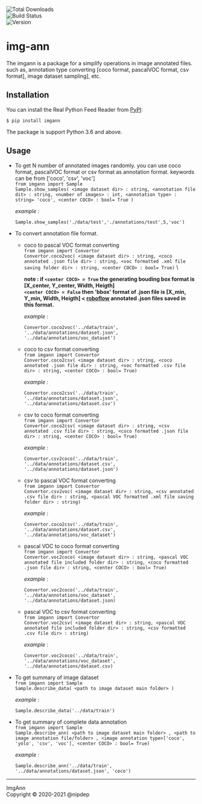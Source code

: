 ![Total Downloads](https://static.pepy.tech/personalized-badge/imgann?period=total&units=international_system&left_color=black&right_color=orange&left_text=Downloads)\
![Build Status](https://travis-ci.com/nipdep/img-ann.svg?branch=main)\
![Version](https://img.shields.io/pypi/v/imgann)

# img-ann

The imgann is a package for a simplify operations in image annotated files.
such as, annotation type converting \[coco format, pascalVOC format, csv format], image dataset sampling], etc.


## Installation
You can install the Real Python Feed Reader from [PyPI](https://pypi.org/project/imgann/):
```
$ pip install imgann
```
The package is support Python 3.6 and above.
 
## Usage

 
 - To get N number of annotated images randomly.
    you can use coco format, pascalVOC format or csv format as annotation format.
    <annotation type> keywords can be from \['coco', 'csv', 'voc'] \
    `from imgann import Sample` \
    `Sample.show_samples( <image dataset dir> : string, <annotation file dit> : string, <number of images> : int, <annotation type> : string= 'coco', <center COCO> : bool= True )`
 
      _example :_ 
      ```
      Sample.show_samples('./data/test','./annotations/test',5,'voc')
      ```
    
 - To convert annotation file format.
    - coco to pascal VOC format converting\
    `from imgann import Convertor` \
    `Convertor.coco2voc( <image dataset dir> : string, <coco annotated .json file dir> : string, <voc formatted .xml file saving folder dir> : string, <center COCO> : bool= True)` \
 
        __note : if `<center COCO> = True` the generating bouding box format is [X_center, Y_center, Width, Heigth] \
                    `<center COCO> = False` then 'bbox' format of .json file is [X_min, Y_min, Width, Heigth]  < [roboflow](https://app.roboflow.com/) annotated .json files                         saved in this format.__
                   
        _example :_  
        ```                                                                                                                                             
        Convertor.coco2voc('../data/train', '../data/annotations/dataset.json', '../data/annotations/voc_dataset')
        ```                                                                                                                                              
    
    - coco to csv format converting\
    `from imgann import Convertor` \
    `Convertor.coco2csv( <image dataset dir> : string, <coco annotated .json file dir> : string, <voc formatted .csv file dir> : string, <center COCO> : bool= True)` 
         
        _example :_ 
        ```
        Convertor.coco2csv('../data/train', '../data/annotations/dataset.json', '../data/annotations/dataset.csv')
        ```
    
 
    - csv to coco format converting\
    `from imgann import Convertor` \
    `Convertor.coco2csv( <image dataset dir> : string, <csv annotated .csv file dir> : string, <coco formatted .json file dir> : string, <center COCO> : bool= True)` 

        _example :_ 
        ```
        Convertor.csv2coco('../data/train', '../data/annotations/dataset.csv', '../data/annotations/dataset.json')
        ```
         
    - csv to pascal VOC format converting\
    `from imgann import Convertor` \
    `Convertor.csv2voc( <image dataset dir> : string, <csv annotated .csv file dir> : string, <pascal VOC formatted .xml file saving folder dir> : string)` 

        _example :_ 
        ```
        Convertor.coco2csv('../data/train', '../data/annotations/dataset.csv', '../data/annotations/voc_dataset')
        ```
       
    - pascal VOC to coco format converting\
    `from imgann import Convertor` \
    `Convertor.voc2coco( <image dataset dir> : string, <pascal VOC annotated file included folder dir> : string, <coco formatted .json file dir> : string, <center COCO> : bool= True)`
    
        _example :_ 
        ```
        Convertor.voc2coco('../data/train', '../data/annotations/voc_dataset', '../data/annotations/dataset.json)
        ```
        
     - pascal VOC to csv format converting\
    `from imgann import Convertor` \
    `Convertor.voc2csv( <image dataset dir> : string, <pascal VOC annotated file included folder dir> : string, <csv formatted .csv file dir> : string)`
    
        _example :_ 
        ```
        Convertor.voc2coco('../data/train', '../data/annotations/voc_dataset', '../data/annotations/dataset.csv)
        ```
    
    
  - To get summary of image dataset\
  `from imgann import Sample`\
  `Sample.describe_data( <path to image dataset main folder> )`
  
      _example :_
      ```
      Sample.describe_data('../data/train')
      ```
   
  - To get summary of complete data annotation\
  `from imgann import Sample`\
  `Sample.describe_ann( <path to image dataset main folder> , <path to image annotation file/folder> , <image annotation type>['coco', 'yolo', 'csv', 'voc'], <center COCO> : bool= True)`
  
     _example :_
     ```
     Sample.describe_ann('../data/train', '../data/annotations/dataset.json', 'coco')
     ```
* * *
ImgAnn \
Copyright &copy; 2020-2021 @nipdep
